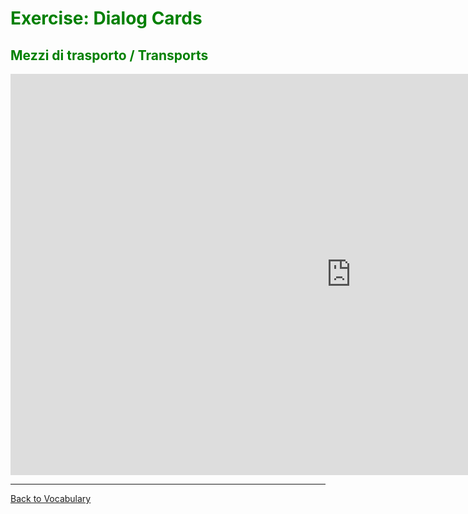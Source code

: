 <h1 style="color:green;"> Exercise: Dialog Cards </h1>

<h2 style="color:green;"> Mezzi di trasporto / Transports </h2>

<iframe src="https://h5p.org/h5p/embed/364510" width="1090" height="642" frameborder="0" allowfullscreen="allowfullscreen"></iframe><script src="https://h5p.org/sites/all/modules/h5p/library/js/h5p-resizer.js" charset="UTF-8"></script>

<hr>
<p> 
<a style="float:left;" href="vocabulary.html" class="btn2"> Back to Vocabulary</a>
</p>
<div style="clear:both;"> </div>
